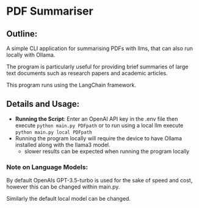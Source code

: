 # PDF Summariser

## Outline:
A simple CLI application for summarising PDFs with llms, that can also run locally with Ollama.

The program is particularly useful for providing brief summaries of large text documents such as research papers and academic articles.

This program runs using the LangChain framework.

## Details and Usage:
- **Running the Script**: Enter an OpenAI API key in the .env file then execute ``python main.py PDFpath`` or to run using a local llm execute ``python main.py local PDFpath``
- Running the program locally will require the device to have Ollama installed along with the llama3 model.
    - slower results can be expected when running the program locally

### Note on Language Models:
By default OpenAIs GPT-3.5-turbo is used for the sake of speed and cost, however this can be changed within main.py.

Similarly the default local model can be changed.
